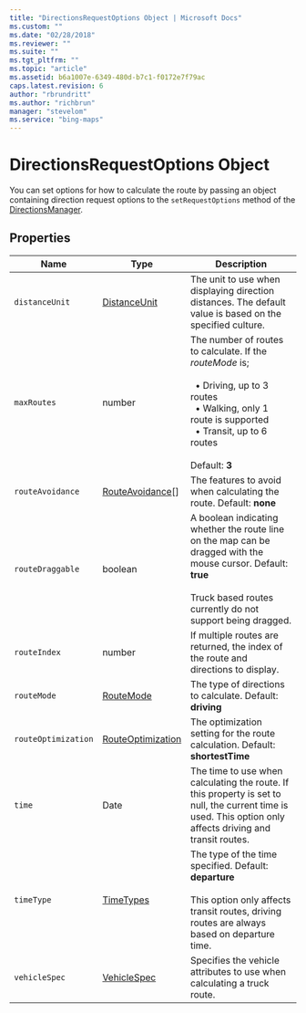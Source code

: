 ```yaml
---
title: "DirectionsRequestOptions Object | Microsoft Docs"
ms.custom: ""
ms.date: "02/28/2018"
ms.reviewer: ""
ms.suite: ""
ms.tgt_pltfrm: ""
ms.topic: "article"
ms.assetid: b6a1007e-6349-480d-b7c1-f0172e7f79ac
caps.latest.revision: 6
author: "rbrundritt"
ms.author: "richbrun"
manager: "stevelom"
ms.service: "bing-maps"
---
```

# DirectionsRequestOptions Object
You can set options for how to calculate the route by passing an object containing direction request options to the `setRequestOptions` method of the [DirectionsManager](directionsmanager-class.md). 

## Properties

| Name                | Type               | Description                          |
|---------------------|--------------------|--------------------------------------|
| `distanceUnit`      | [DistanceUnit](distanceunit-enumeration.md)  | The unit to use when displaying direction distances. The default value is based on the specified culture.            |
| `maxRoutes`         | number             | The number of routes to calculate. If the *routeMode* is; <br/><br/>&nbsp; •	Driving, up to 3 routes<br/>&nbsp; •	Walking, only 1 route is supported<br/>&nbsp; •	Transit, up to 6 routes <br/><br/>Default: **3**  |
| `routeAvoidance`    | [RouteAvoidance](routeavoidance-enumeration.md)\[\] | The features to avoid when calculating the route. Default: **none**                |
| `routeDraggable`    | boolean            | A boolean indicating whether the route line on the map can be dragged with the mouse cursor. Default: **true**<br/><br/>Truck based routes currently do not support being dragged.     |
| `routeIndex`        | number             | If multiple routes are returned, the index of the route and directions to display. |
| `routeMode`         | [RouteMode](routemode-enumeration.md) | The type of directions to calculate. Default: **driving**                          |
| `routeOptimization` | [RouteOptimization](routeoptimization-enumeration.md)  | The optimization setting for the route calculation. Default: **shortestTime**      |
| `time`              | Date               | The time to use when calculating the route. If this property is set to null, the current time is used. This option only affects driving and transit routes. |
| `timeType`          | [TimeTypes](timetypes-enumeration.md) | The type of the time specified. Default: **departure**<br/><br/>This option only affects transit routes, driving routes are always based on departure time.                    |
| `vehicleSpec` | [VehicleSpec](vehiclespec-object.md) | Specifies the vehicle attributes to use when calculating a truck route. |